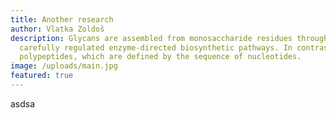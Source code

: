 ```yaml
---
title: Another research
author: Vlatka Zoldoš
description: Glycans are assembled from monosaccharide residues through
  carefully regulated enzyme-directed biosynthetic pathways. In contrast to
  polypeptides, which are defined by the sequence of nucleotides.
image: /uploads/main.jpg
featured: true
---
```

asdsa
